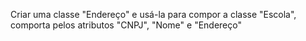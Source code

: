 Criar uma classe "Endereço" e usá-la para compor a classe "Escola", comporta pelos atributos "CNPJ", "Nome" e "Endereço"